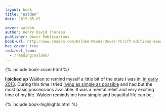 ```yaml
---
layout: book
title: "Walden"
date: 2015-05-01

cover: walden
author: Henry David Thoreau
publisher: Dover Publications
book-url: http://www.amazon.com/Walden-Woods-Dover-Thrift-Editions-ebook/dp/B008TVLYAW/
has_cover: true
redirect_from:
  - /reading/walden/
---
```

{% include book-cover.html %}

**I picked up** Walden to remind myself a little bit of the state I was in, [in early 2013]. During this time I tried [living as simple as possible] and had but the most basic possessions available. It was a mental relief and very exciting time of my life. Walden reminds me how simple and beautiful life can be.

{% include book-highlights.html %}

[in early 2013]: http://holmberg.io/2013/01/getting-on-that-plane
[living as simple as possible]: http://holmberg.io/2012/08/simplify
